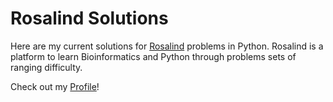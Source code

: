 # Rosalind Solutions 
Here are my current solutions for [Rosalind](http://rosalind.info/) problems in Python. Rosalind is a platform to learn Bioinformatics and Python through problems sets of ranging difficulty. 


Check out my [Profile](http://rosalind.info/users/vuvicky141/)! 


